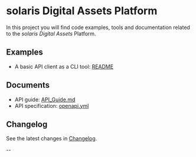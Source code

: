 # solaris Digital Assets Platform

In this project you will find code examples, tools and documentation related to the
*solaris Digital Assets* Platform.

## Examples

* A basic API client as a CLI tool: [README](examples/README.md)

## Documents

* API guide: [API_Guide.md](docs/API_Guide.md)
* API specification: [openapi.yml](docs/openapi.yml)

## Changelog

See the latest changes in [Changelog](CHANGELOG.md).

--